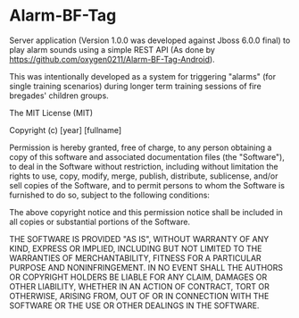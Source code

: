Alarm-BF-Tag
============

Server application (Version 1.0.0 was developed against Jboss 6.0.0 final) to play alarm sounds using a simple REST API
(As done by https://github.com/oxygen0211/Alarm-BF-Tag-Android).

This was intentionally developed as a system for triggering "alarms" (for single training scenarios) during longer term training sessions of fire bregades' children groups.

The MIT License (MIT)

Copyright (c) [year] [fullname]

Permission is hereby granted, free of charge, to any person obtaining a copy
of this software and associated documentation files (the "Software"), to deal
in the Software without restriction, including without limitation the rights
to use, copy, modify, merge, publish, distribute, sublicense, and/or sell
copies of the Software, and to permit persons to whom the Software is
furnished to do so, subject to the following conditions:

The above copyright notice and this permission notice shall be included in all
copies or substantial portions of the Software.

THE SOFTWARE IS PROVIDED "AS IS", WITHOUT WARRANTY OF ANY KIND, EXPRESS OR
IMPLIED, INCLUDING BUT NOT LIMITED TO THE WARRANTIES OF MERCHANTABILITY,
FITNESS FOR A PARTICULAR PURPOSE AND NONINFRINGEMENT. IN NO EVENT SHALL THE
AUTHORS OR COPYRIGHT HOLDERS BE LIABLE FOR ANY CLAIM, DAMAGES OR OTHER
LIABILITY, WHETHER IN AN ACTION OF CONTRACT, TORT OR OTHERWISE, ARISING FROM,
OUT OF OR IN CONNECTION WITH THE SOFTWARE OR THE USE OR OTHER DEALINGS IN THE
SOFTWARE.
